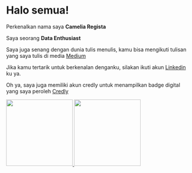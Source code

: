 
# Halo semua! 

Perkenalkan nama saya **Camelia Regista**

Saya seorang **Data Enthusiast** 

Saya juga senang dengan dunia tulis menulis, kamu bisa mengikuti tulisan yang saya tulis di media [Medium](https://cameliaregista.medium.com/)

Jika kamu tertarik untuk berkenalan denganku, silakan ikuti akun [Linkedin](https://www.linkedin.com/in/camelia-r-48b635172/) ku ya.

Oh ya, saya juga memiliki akun credly untuk menampilkan badge digital yang saya peroleh [Credly](https://www.credly.com/users/camelia-regista/badges)

<p align="left">
<a href="https://github.com/CameliaRegista03">
  <img height="180em" src="https://github-readme-stats-eight-theta.vercel.app/api?username=CameliaRegista03&show_icons=true&theme=algolia&include_all_commits=true&count_private=true"/>
  <img height="180em" src="https://github-readme-stats-eight-theta.vercel.app/api/top-langs/?username=CameliaRegista03&layout=compact&langs_count=8&theme=algolia"/>
</a>
</p>
 
